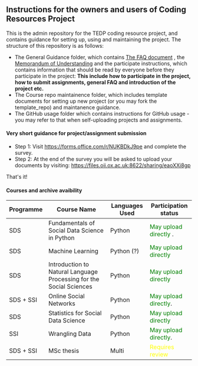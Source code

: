 ## Instructions for the owners and users of Coding Resources Project

This is the admin repository for the TEDP coding resource project, and contains guidance for setting up, using and maintaining the project. The structure of this repository is as follows:

- The General Guidance folder, which contains [The FAQ document](https://github.com/oii-TEDP/Admin/blob/main/General_Guidance/TEDP_FAQ.md) , the [Memorandum of Understanding](https://github.com/oii-TEDP/Admin/blob/main/General_Guidance/Memorandum_of_Understanding.md) and the participate instructions, which contains information that should be read by everyone before they participate in the project:
**This include how to participate in the project, how to submit assignments, general FAQ and introduction of the project etc.**
- The Course repo maintainence folder, which includes template documents for setting up new project (or you may fork the template_repo) and maintanence guidance.
- The GitHub usage folder which contains instructions for GitHub usage - you may refer to that when self-uploading projects and assignments.

#### Very short guidance for project/assignment submission
- Step 1: Visit https://forms.office.com/r/NUKBDkJ9pe and complete the survey.
- Step 2: At the end of the survey you will be asked to upload your documents by visiting: https://files.oii.ox.ac.uk:8622/sharing/eaoXXi8gp 

That's it!

#### Courses and archive avaibility
| Programme  | Course Name                                                          | Languages Used  | Participation status                                     |
|------------|----------------------------------------------------------------------|-----------------|----------------------------------------------------------|
| SDS        | Fundamentals of Social Data Science in Python                        | Python          | <span style="color:green">May upload directly</span> .   |
| SDS        | Machine Learning                                                     | Python (?)      | <span style="color:green">May upload directly</span>     |
| SDS        | Introduction to Natural Language Processing for the Social Sciences  | Python          | <span style="color:green">May upload directly</span>     |
| SDS + SSI  | Online Social Networks                                               | Python          | <span style="color:green">May upload directly</span>.    |
| SDS        | Statistics for Social Data Science                                   | Python          | <span style="color:green">May upload directly</span>     |
| SSI        | Wrangling Data                                                       | Python          | <span style="color:green">May upload directly</span>.    |
| SDS + SSI  | MSc thesis                                                           | Multi           | <span style="color:yellow">Requires review</span>        |

